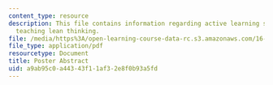 ```yaml
---
content_type: resource
description: This file contains information regarding active learning strategies for
  teaching lean thinking.
file: /media/https%3A/open-learning-course-data-rc.s3.amazonaws.com/16-660j-introduction-to-lean-six-sigma-methods-january-iap-2012/a9ab95c0a44343f11af32e8f0b93a5fd_MIT16_660JIAP12_CANDIDLear.pdf
file_type: application/pdf
resourcetype: Document
title: Poster Abstract
uid: a9ab95c0-a443-43f1-1af3-2e8f0b93a5fd
---
```

